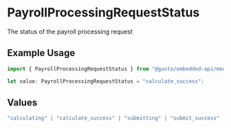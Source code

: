 # PayrollProcessingRequestStatus

The status of the payroll processing request

## Example Usage

```typescript
import { PayrollProcessingRequestStatus } from "@gusto/embedded-api/models/components";

let value: PayrollProcessingRequestStatus = "calculate_success";
```

## Values

```typescript
"calculating" | "calculate_success" | "submitting" | "submit_success" | "processing_failed"
```